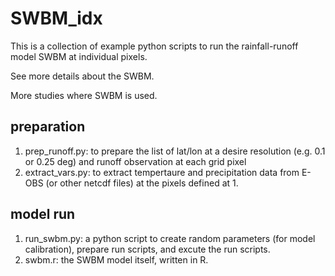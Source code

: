 # SWBM_idx

This is a collection of example python scripts to run the rainfall-runoff model SWBM at individual pixels.


See more details about the SWBM.

More studies where SWBM is used. 
 

## preparation

 1. prep_runoff.py: to prepare the list of lat/lon at a desire resolution (e.g. 0.1 or 0.25 deg) and runoff observation at each grid pixel
 2. extract_vars.py: to extract tempertaure and precipitation data from E-OBS (or other netcdf files) at the pixels defined at 1.
 
## model run

 1. run_swbm.py: a python script to create random parameters (for model calibration), prepare run scripts, and excute the run scripts.
 2. swbm.r: the SWBM model itself, written in R.
